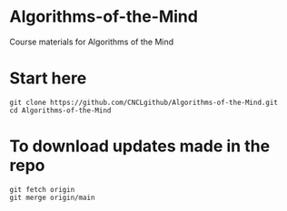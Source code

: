 # Algorithms-of-the-Mind
Course materials for Algorithms of the Mind


# Start here

```
git clone https://github.com/CNCLgithub/Algorithms-of-the-Mind.git
cd Algorithms-of-the-Mind
```

# To download updates made in the repo

```
git fetch origin
git merge origin/main
```
